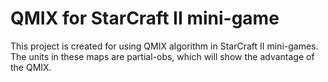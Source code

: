 # QMIX for StarCraft II mini-game 
This project is created for using QMIX algorithm in StarCraft II mini-games. The units in these maps are partial-obs, which will show the advantage of the QMIX.   

## 

